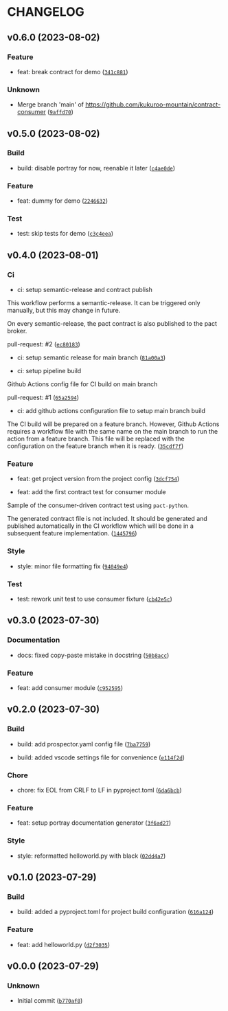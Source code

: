 # CHANGELOG



## v0.6.0 (2023-08-02)

### Feature

* feat: break contract for demo ([`341c881`](https://github.com/kukuroo-mountain/contract-consumer/commit/341c881d4a55b8f1d4902595e631a4a6f94473b7))

### Unknown

* Merge branch &#39;main&#39; of https://github.com/kukuroo-mountain/contract-consumer ([`9affd70`](https://github.com/kukuroo-mountain/contract-consumer/commit/9affd70390b66d9d7f300f81a37514cb1041109e))


## v0.5.0 (2023-08-02)

### Build

* build: disable portray for now, reenable it later ([`c4ae0de`](https://github.com/kukuroo-mountain/contract-consumer/commit/c4ae0decfbb6cf3185c5c70c8a1475c6faff90ef))

### Feature

* feat: dummy for demo ([`2246632`](https://github.com/kukuroo-mountain/contract-consumer/commit/22466327adbf98156ebae0fa36348db877b5592c))

### Test

* test: skip tests for demo ([`c3c4eea`](https://github.com/kukuroo-mountain/contract-consumer/commit/c3c4eeabb1ea8cbf13da264917cab5bb40105db6))


## v0.4.0 (2023-08-01)

### Ci

* ci: setup semantic-release and contract publish

This workflow performs a semantic-release. It can be triggered only manually, but this may change in future.

On every semantic-release, the pact contract is also published to the pact broker.

pull-request: #2 ([`ec80183`](https://github.com/kukuroo-mountain/contract-consumer/commit/ec801836cdf458ac4a1d719e4c525092af154ca5))

* ci: setup semantic release for main branch ([`81a00a3`](https://github.com/kukuroo-mountain/contract-consumer/commit/81a00a304159f0ac12f373d10099eccb6bb45515))

* ci: setup pipeline build

Github Actions config file for CI build on main branch

pull-request: #1 ([`65a2594`](https://github.com/kukuroo-mountain/contract-consumer/commit/65a25940c23216b6528727df726c9bd409f12d40))

* ci: add github actions configuration file to setup main branch build

The CI build will be prepared on a feature branch. However, Github Actions requires a workflow file
with the same name on the main branch to run the action from a feature branch. This file will be
replaced with the configuration on the feature branch when it is ready. ([`35cdf7f`](https://github.com/kukuroo-mountain/contract-consumer/commit/35cdf7fdc27e8335eae18494b4d4353b112be20a))

### Feature

* feat: get project version from the project config ([`3dcf754`](https://github.com/kukuroo-mountain/contract-consumer/commit/3dcf754b5b8ad5a2bcef8208fa0bf2d6d916e9b9))

* feat: add the first contract test for consumer module

Sample of the consumer-driven contract test using `pact-python`.

The generated contract file is not included. It should be generated and published automatically
in the CI workflow which will be done in a subsequent feature implementation. ([`1445796`](https://github.com/kukuroo-mountain/contract-consumer/commit/144579600334d59085664d358f0522934f6d9239))

### Style

* style: minor file formatting fix ([`94049e4`](https://github.com/kukuroo-mountain/contract-consumer/commit/94049e4100e3f69160295b1afd417162fd333310))

### Test

* test: rework unit test to use consumer fixture ([`cb42e5c`](https://github.com/kukuroo-mountain/contract-consumer/commit/cb42e5cdbdd944ad6e814c7220df9ba2f4fdd923))


## v0.3.0 (2023-07-30)

### Documentation

* docs: fixed copy-paste mistake in docstring ([`50b8acc`](https://github.com/kukuroo-mountain/contract-consumer/commit/50b8acc11a9b3e3899c9f1638cde645910d6cac9))

### Feature

* feat: add consumer module ([`c952595`](https://github.com/kukuroo-mountain/contract-consumer/commit/c9525956086deb031765e573ffc1beb075c638e6))


## v0.2.0 (2023-07-30)

### Build

* build: add prospector.yaml config file ([`7ba7759`](https://github.com/kukuroo-mountain/contract-consumer/commit/7ba77592a645c139cc3866ccc3acab58101e968f))

* build: added vscode settings file for convenience ([`e114f2d`](https://github.com/kukuroo-mountain/contract-consumer/commit/e114f2db1bf44c56df98eb663263c767cdd4f545))

### Chore

* chore: fix EOL from CRLF to LF in pyproject.toml ([`6da6bcb`](https://github.com/kukuroo-mountain/contract-consumer/commit/6da6bcb2bf825455efb3cc367885abeadf4508d6))

### Feature

* feat: setup portray documentation generator ([`3f6ad27`](https://github.com/kukuroo-mountain/contract-consumer/commit/3f6ad2784f75285f19481492b838eeb86d71dd2a))

### Style

* style: reformatted helloworld.py with black ([`02dd4a7`](https://github.com/kukuroo-mountain/contract-consumer/commit/02dd4a7b352103059ef221e27445702989111fd1))


## v0.1.0 (2023-07-29)

### Build

* build: added a pyproject.toml for project build configuration ([`616a124`](https://github.com/kukuroo-mountain/contract-consumer/commit/616a124ac19d912c0fb14d7e3beb00c243a8c2a1))

### Feature

* feat: add helloworld.py ([`d2f3035`](https://github.com/kukuroo-mountain/contract-consumer/commit/d2f30352fa9ea37510b526b55be1bc8793b1a4d1))


## v0.0.0 (2023-07-29)

### Unknown

* Initial commit ([`b770af8`](https://github.com/kukuroo-mountain/contract-consumer/commit/b770af8b571eb4f8a666a22d8b2f07c0c04efad6))
